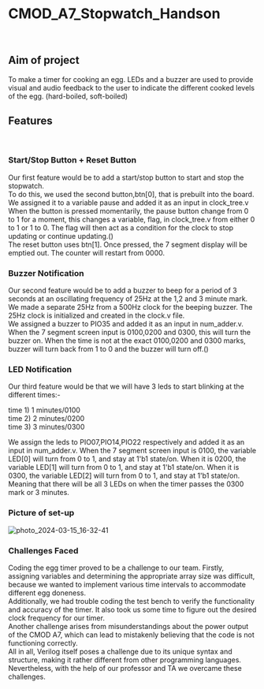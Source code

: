 # CMOD_A7_Stopwatch_Handson 
<br>

## Aim of project
To make a timer for cooking an egg. LEDs and a buzzer are used to provide visual and audio feedback to the user to indicate the different cooked levels of the egg. (hard-boiled, soft-boiled)
 
## Features
<br>

### Start/Stop Button + Reset Button
Our first feature would be to add a start/stop button to start and stop the stopwatch. <br>
To do this, we used the second button,btn[0], that is prebuilt into the board. We assigned it to a variable pause and added it as an input in clock_tree.v
When the button is pressed momentarily, the pause button change from 0 to 1 for a moment, this changes a variable, flag, in clock_tree.v from either 0 to 1 or 1 to 0.
The flag will then act as a condition for the clock to stop updating or continue updating.() <br>
The reset button uses btn[1]. Once pressed, the 7 segment display will be emptied out. The counter will restart from 0000.

### Buzzer Notification
Our second feature would be to add a buzzer to beep for a period of 3 seconds at an oscillating frequency of 25Hz at the 1,2 and 3 minute mark. We made a separate 25Hz from a 500Hz clock for the beeping buzzer. The 25Hz clock is initialized and created in the clock.v file.<br>
We assigned a buzzer to PIO35 and added it as an input in num_adder.v. When the 7 segment screen input is 0100,0200 and 0300, this will turn the buzzer on.
When the time is not at the exact 0100,0200 and 0300 marks, buzzer will turn back from 1 to 0 and the buzzer will turn off.()

### LED Notification
Our third feature would be that we will have 3 leds to start blinking at the different times:- <br>

time 1) 1 minutes/0100 <br>
time 2) 2 minutes/0200 <br>
time 3) 3 minutes/0300 <br>

We assign the leds to PIO07,PIO14,PIO22 respectively and added it as an input in num_adder.v.
When the 7 segment screen input is 0100, the variable LED[0] will turn from 0 to 1, and stay at 1'b1 state/on. When it is 0200, the variable LED[1] will turn from 0 to 1, and stay at 1'b1 state/on. When it is 0300, the variable LED[2] will turn from 0 to 1, and stay at 1'b1 state/on. Meaning that there will be all 3 LEDs on when the timer passes the 0300 mark or 3 minutes.

### Picture of set-up
![photo_2024-03-15_16-32-41](https://github.com/JaeHWg/CMOD_A7_Stopwatch_Handson/assets/94187124/e353dfd3-cc47-4420-81fc-ff9a11447488)

### Challenges Faced
Coding the egg timer proved to be a challenge to our team. Firstly, assigning variables and determining the appropriate array size was difficult, because we wanted to implement various time intervals to accommodate different egg doneness. 
<br>
Additionally, we had trouble coding the test bench to verify the functionality and accuracy of the timer. It also took us some time to figure out the desired clock frequency for our timer.
<br>
Another challenge arises from misunderstandings about the power output of the CMOD A7, which can lead to mistakenly believing that the code is not functioning correctly. 
<br>
All in all, Verilog itself poses a challenge due to its unique syntax and structure, making it rather different from other programming languages. Nevertheless, with the help of our professor and TA we overcame these challenges.


